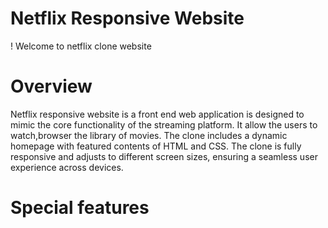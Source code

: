 # Netflix Responsive Website
! Welcome to netflix clone website
# Overview
Netflix responsive website is a front end  web application is designed to mimic the core functionality of the streaming platform. It allow the users to watch,browser the library of movies. The clone includes a dynamic homepage with featured contents of HTML and CSS. The clone is fully responsive and adjusts to different screen 
sizes, ensuring a seamless user experience across devices.
# Special features

